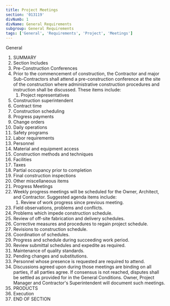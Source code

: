 ```yaml
---
title: Project Meetings
section: '013119'
divNumb: 1
divName: General Requirements
subgroup: General Requirements
tags: ['General', 'Requirements', 'Project', 'Meetings']
---
```



General
   1. SUMMARY
   1. Section Includes
   1. Pre-Construction Conferences
   1. Prior to the commencement of construction, the Contractor and major Sub-Contractors shall attend a pre-construction conference at the site of the construction where administrative construction procedures and instruction shall be discussed. These items include:
      1. Project representatives
   1. Construction superintendent
   1. Contract time
   1. Construction scheduling
   1. Progress payments
   1. Change orders
   1. Daily operations
   1. Safety programs
   1. Labor requirements
   1. Personnel
   1. Material and equipment access
   1. Construction methods and techniques
   1. Facilities
   1. Taxes
   1. Partial occupancy prior to completion
   1. Final construction inspections
   1. Other miscellaneous items
   1. Progress Meetings
   1. Weekly progress meetings will be scheduled for the Owner, Architect, and Contractor. Suggested agenda items include:
      1. Review of work progress since previous meeting.
   1. Field observations, problems and conflicts.
   1. Problems which impede construction schedule.
   1. Review of off-site fabrication and delivery schedules.
   1. Corrective measures and procedures to regain project schedule.
   1. Revisions to construction schedule.
   1. Coordination of schedules.
   1. Progress and schedule during succeeding work period.
   1. Review submittal schedules and expedite as required.
   1. Maintenance of quality standards.
   1. Pending changes and substitutions.
   1. Personnel whose presence is requested are required to attend.
   1. Discussions agreed upon during those meetings are binding on all parties, if all parties agree. If consensus is not reached, disputes shall be settled as provided for in the General Conditions. Owner, Project Manager and Contractor's Superintendent will document such meetings.
   1. PRODUCTS
   1. Execution
1. END OF SECTION

